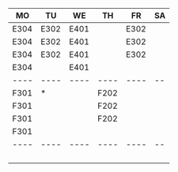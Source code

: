 |MO  |TU  |WE  |TH  |FR  |SA|
|----|----|----|----|----|--|
|E304|E302|E401|    |E302|  |
|E304|E302|E401|    |E302|  |
|E304|E302|E401|    |E302|  |
|E304|    |E401|    |    |  |
|----|----|----|----|----|--|
|F301|*   |    |F202|    |  |
|F301|    |    |F202|    |  |
|F301|    |    |F202|    |  |
|F301|    |    |    |    |  |
|----|----|----|----|----|--|
|    |    |    |    |    |  |
|    |    |    |    |    |  |
|    |    |    |    |    |  |
|    |    |    |    |    |  |
